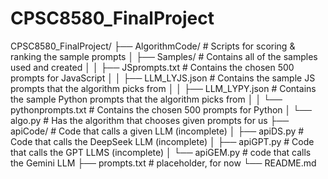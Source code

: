 # CPSC8580_FinalProject


CPSC8580_FinalProject/
├── AlgorithmCode/                              # Scripts for scoring & ranking the sample prompts
│    ├── Samples/                               # Contains all of the samples used and created
│    │    ├── JSprompts.txt                     # Contains the chosen 500 prompts for JavaScript
│    │    ├── LLM_LYJS.json                     # Contains the sample JS prompts that the algorithm picks from
│    │    ├── LLM_LYPY.json                     # Contains the sample Python prompts that the algorithm picks from
│    │    └── pythonprompts.txt                 # Contains the chosen 500 prompts for Python
│    └── algo.py                                # Has the algorithm that chooses given prompts for us
├── apiCode/                                    # Code that calls a given LLM (incomplete)
│    ├── apiDS.py                               # Code that calls the DeepSeek LLM (incomplete)
│    ├── apiGPT.py                              # Code that calls the GPT LLMS (incomplete)
│    └── apiGEM.py                              # code that calls the Gemini LLM
├── prompts.txt                                 # placeholder, for now
└── README.md         
